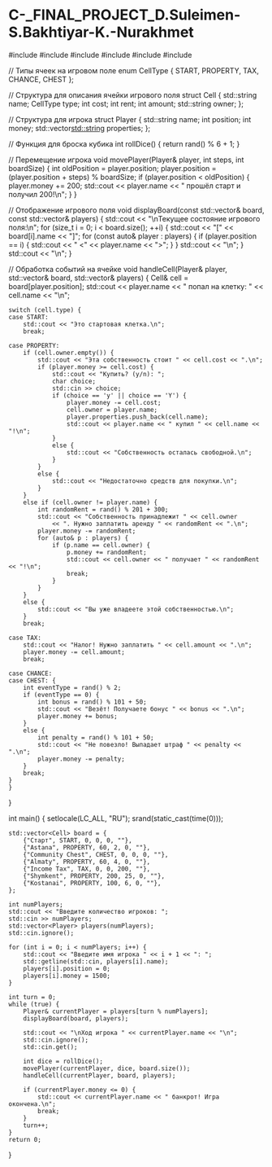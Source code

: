 # C-_FINAL_PROJECT_D.Suleimen-S.Bakhtiyar-K.-Nurakhmet
#include <iostream>
#include <string>
#include <vector>
#include <cstdlib>
#include <ctime>
#include <clocale>

// Типы ячеек на игровом поле
enum CellType { START, PROPERTY, TAX, CHANCE, CHEST };

// Структура для описания ячейки игрового поля
struct Cell {
    std::string name;
    CellType type;
    int cost;
    int rent;
    int amount;
    std::string owner;
};

// Структура для игрока
struct Player {
    std::string name;
    int position;
    int money;
    std::vector<std::string> properties;
};

// Функция для броска кубика
int rollDice() {
    return rand() % 6 + 1;
}

// Перемещение игрока
void movePlayer(Player& player, int steps, int boardSize) {
    int oldPosition = player.position;
    player.position = (player.position + steps) % boardSize;
    if (player.position < oldPosition) {
        player.money += 200;
        std::cout << player.name << " прошёл старт и получил 200!\n";
    }
}

// Отображение игрового поля
void displayBoard(const std::vector<Cell>& board, const std::vector<Player>& players) {
    std::cout << "\nТекущее состояние игрового поля:\n";
    for (size_t i = 0; i < board.size(); ++i) {
        std::cout << "[" << board[i].name << "]";
        for (const auto& player : players) {
            if (player.position == i) {
                std::cout << " <" << player.name << ">";
            }
        }
        std::cout << "\n";
    }
    std::cout << "\n";
}

// Обработка событий на ячейке
void handleCell(Player& player, std::vector<Cell>& board, std::vector<Player>& players) {
    Cell& cell = board[player.position];
    std::cout << player.name << " попал на клетку: " << cell.name << "\n";

    switch (cell.type) {
    case START:
        std::cout << "Это стартовая клетка.\n";
        break;

    case PROPERTY:
        if (cell.owner.empty()) {
            std::cout << "Эта собственность стоит " << cell.cost << ".\n";
            if (player.money >= cell.cost) {
                std::cout << "Купить? (y/n): ";
                char choice;
                std::cin >> choice;
                if (choice == 'y' || choice == 'Y') {
                    player.money -= cell.cost;
                    cell.owner = player.name;
                    player.properties.push_back(cell.name);
                    std::cout << player.name << " купил " << cell.name << "!\n";
                }
                else {
                    std::cout << "Собственность осталась свободной.\n";
                }
            }
            else {
                std::cout << "Недостаточно средств для покупки.\n";
            }
        }
        else if (cell.owner != player.name) {
            int randomRent = rand() % 201 + 300;
            std::cout << "Собственность принадлежит " << cell.owner
                << ". Нужно заплатить аренду " << randomRent << ".\n";
            player.money -= randomRent;
            for (auto& p : players) {
                if (p.name == cell.owner) {
                    p.money += randomRent;
                    std::cout << cell.owner << " получает " << randomRent << "!\n";
                    break;
                }
            }
        }
        else {
            std::cout << "Вы уже владеете этой собственностью.\n";
        }
        break;

    case TAX:
        std::cout << "Налог! Нужно заплатить " << cell.amount << ".\n";
        player.money -= cell.amount;
        break;

    case CHANCE:
    case CHEST: {
        int eventType = rand() % 2;
        if (eventType == 0) {
            int bonus = rand() % 101 + 50;
            std::cout << "Везёт! Получаете бонус " << bonus << ".\n";
            player.money += bonus;
        }
        else {
            int penalty = rand() % 101 + 50;
            std::cout << "Не повезло! Выпадает штраф " << penalty << ".\n";
            player.money -= penalty;
        }
        break;
    }
    }
}

int main() {
    setlocale(LC_ALL, "RU");
    srand(static_cast<unsigned int>(time(0)));

    std::vector<Cell> board = {
        {"Старт", START, 0, 0, 0, ""},
        {"Astana", PROPERTY, 60, 2, 0, ""},
        {"Community Chest", CHEST, 0, 0, 0, ""},
        {"Almaty", PROPERTY, 60, 4, 0, ""},
        {"Income Tax", TAX, 0, 0, 200, ""},
        {"Shymkent", PROPERTY, 200, 25, 0, ""},
        {"Kostanai", PROPERTY, 100, 6, 0, ""},
    };

    int numPlayers;
    std::cout << "Введите количество игроков: ";
    std::cin >> numPlayers;
    std::vector<Player> players(numPlayers);
    std::cin.ignore();

    for (int i = 0; i < numPlayers; i++) {
        std::cout << "Введите имя игрока " << i + 1 << ": ";
        std::getline(std::cin, players[i].name);
        players[i].position = 0;
        players[i].money = 1500;
    }

    int turn = 0;
    while (true) {
        Player& currentPlayer = players[turn % numPlayers];
        displayBoard(board, players);

        std::cout << "\nХод игрока " << currentPlayer.name << "\n";
        std::cin.ignore();
        std::cin.get();

        int dice = rollDice();
        movePlayer(currentPlayer, dice, board.size());
        handleCell(currentPlayer, board, players);

        if (currentPlayer.money <= 0) {
            std::cout << currentPlayer.name << " банкрот! Игра окончена.\n";
            break;
        }
        turn++;
    }
    return 0;
}

